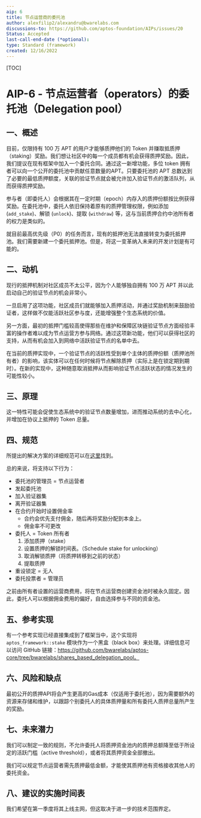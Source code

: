 ```yaml
---
aip: 6
title: 节点运营商的委托池
author: alexfilip2/alexandru@bwarelabs.com
discussions-to: https://github.com/aptos-foundation/AIPs/issues/20
Status: Accepted
last-call-end-date (*optional):
type: Standard (framework)
created: 12/16/2022
---
```


[TOC]

# AIP-6 - 节点运营者（operators）的委托池（Delegation pool）

## 一、概述

目前，仅限持有 100 万 APT 的用户才能够质押他们的 Token 并赚取抵质押（staking）奖励。我们想让社区中的每一个成员都有机会获得质押奖励。因此，我们提议在现有框架中加入一个委托合同。通过这一新增功能，多位 token 拥有者可以向一个公开的委托池中贡献任意数量的APT。只要委托池的 APT 总数达到了必要的最低质押额度，关联的验证节点就会被允许加入验证节点的激活队列，从而获得质押奖励。

参与者（即委托人）会根据其在一定时期（epoch）内存入的质押份额按比例获得奖励。在委托池中，委托人依旧保持着原有的质押管理权限，例如添加 (`add_stake`)、解锁 (`unlock`)、提取 (`withdraw`) 等，这与当前质押合约中池所有者的权力是类似的。

就目前最高优先级（P0）的任务而言，现有的抵押池无法直接转变为委托抵押池。我们需要新建一个委托抵押池。但是，将这一变革纳入未来的开发计划是有可能的。



## 二、动机

现行的抵押机制对社区成员不太公平，因为个人能够独自拥有 100 万 APT 并以此启动自己的验证节点的机会非常小。

一旦启用了这项功能，社区成员们就能够加入质押活动，并通过奖励机制来鼓励验证者，这样做不仅能活跃社区参与度，还能增强整个生态系统的价值。

另一方面，最初的抵押门槛较高使得那些在维护和保障区块链验证节点方面经验丰富的操作者难以成为节点运营方参与网络。通过这项新功能，他们可以获得社区的支持，从而有机会加入到网络中活跃验证节点的名单中去。

在当前的质押实现中，一个验证节点的活跃性受到单个主体的质押份额（质押池所有者）的影响，该实体可以在任何时候将节点解除质押（实际上是在锁定期到期时）。在新的实现中，这种随意取消抵押从而影响验证节点活跃状态的情况发生的可能性较小。



## 三、原理

这一特性可能会促使生态系统中的验证节点数量增加，进而推动系统的去中心化，并增加在协议上抵押的 Token 总量。



## 四、规范

所提出的解决方案的详细规范可以在[这里](https://docs.google.com/document/d/1wmE_TV3AsYP_lAtSYOZg9tqJZ9_BeRCvfrz7OHXv7zA/edit?usp=sharing)找到。

总的来说，将支持以下行为：

- 委托池的管理员 = 节点运营者
- 发起委托池
- 加入验证器集
- 离开验证器集
- 在合约开始时设置佣金率
  - 合约会优先支付佣金，随后再将奖励分配到本金上。
  - 佣金率不可更改
- 委托人 =  Token 所有者
  1. 添加质押（stake）
  2. 设置质押的解锁时间表。（Schedule stake for unlocking）
  3. 取消解锁质押（将质押转移到之前的状态）
  4. 提取质押
- 重设锁定 = 无人
- 委托投票者 = 管理员

之前由所有者设置的运营商费用，将在节点运营商创建资金池时被永久固定。因此，委托人可以根据佣金费用的偏好，自由选择参与不同的资金池。

## 五、参考实现

有一个参考实现已经直接集成到了框架当中，这个实现将 `aptos_framework::stake` 模块作为一个黑盒（black box）来处理。详细信息可以访问 GitHub 链接：https://github.com/bwarelabs/aptos-core/tree/bwarelabs/shares_based_delegation_pool。



## 六、风险和缺点

最初公开的质押API将会产生更高的Gas成本（仅适用于委托池），因为需要额外的资源来存储和维护，以跟踪个别委托人的具体质押量和所有委托人质押总量所产生的奖励。



## 七、未来潜力

我们可以制定一致的规则，不允许委托人将质押资金池内的质押总额降至低于所设定的活跃门槛（active threshold），或者将其质押资金全部撤出。

我们可以规定节点运营者需先质押最低金额，才能使其质押池有资格接收其他人的委托资金。



## 八、建议的实施时间表

我们希望在第一季度将其上线主网，但这取决于进一步的技术范围界定。